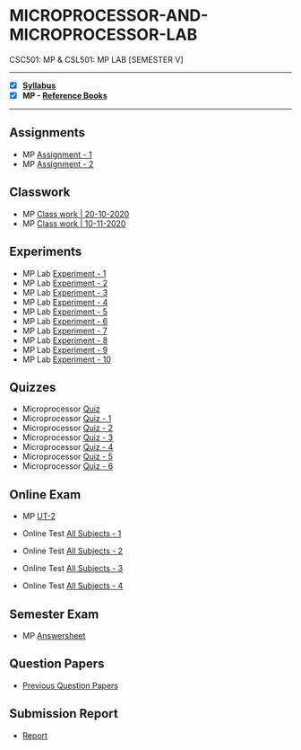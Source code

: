 # MICROPROCESSOR-AND-MICROPROCESSOR-LAB
 CSC501: MP & CSL501: MP LAB [SEMESTER V]

---

 - [X] **[Syllabus](https://github.com/Amey-Thakur/MICROPROCESSOR-AND-MICROPROCESSOR-LAB/blob/main/Syllabus/TE%20BE%20Comp%20Engg%20CBCGS%20Syllabus.pdf)**
 - [x] **MP - [Reference Books](https://github.com/Amey-Thakur/MICROPROCESSOR-AND-MICROPROCESSOR-LAB/tree/main/Reference%20Books)**

---

## Assignments

  - MP [Assignment - 1](https://github.com/Amey-Thakur/MICROPROCESSOR-AND-MICROPROCESSOR-LAB/blob/main/Assignments/Amey_B-50_MP_Assignment-1.pdf)
  - MP [Assignment - 2](https://github.com/Amey-Thakur/MICROPROCESSOR-AND-MICROPROCESSOR-LAB/blob/main/Assignments/Amey_B-50_MP_Assignment-2.pdf)

## Classwork

  - MP [Class work | 20-10-2020](https://github.com/Amey-Thakur/MICROPROCESSOR-AND-MICROPROCESSOR-LAB/blob/main/Classwork/Amey_B-50_MP_Lab_Classwork%20-%201.pdf)
  - MP [Class work | 10-11-2020](https://github.com/Amey-Thakur/MICROPROCESSOR-AND-MICROPROCESSOR-LAB/blob/main/Classwork/Amey_B-50_MP_Lab_Classwork%20-%202.pdf)

## Experiments

  - MP Lab [Experiment - 1](https://github.com/Amey-Thakur/MICROPROCESSOR-AND-MICROPROCESSOR-LAB/blob/main/Experiments/Amey_B-50_MP_Experiment-1.pdf)
  - MP Lab [Experiment - 2](https://github.com/Amey-Thakur/MICROPROCESSOR-AND-MICROPROCESSOR-LAB/blob/main/Experiments/Amey_B-50_MP_Experiment-2.pdf)
  - MP Lab [Experiment - 3](https://github.com/Amey-Thakur/MICROPROCESSOR-AND-MICROPROCESSOR-LAB/blob/main/Experiments/Amey_B-50_MP_Experiment-3.pdf)
  - MP Lab [Experiment - 4](https://github.com/Amey-Thakur/MICROPROCESSOR-AND-MICROPROCESSOR-LAB/blob/main/Experiments/Amey_B-50_MP_Experiment-4.pdf)
  - MP Lab [Experiment - 5](https://github.com/Amey-Thakur/MICROPROCESSOR-AND-MICROPROCESSOR-LAB/blob/main/Experiments/Amey_B-50_MP_Experiment-5.pdf)
  - MP Lab [Experiment - 6](https://github.com/Amey-Thakur/MICROPROCESSOR-AND-MICROPROCESSOR-LAB/blob/main/Experiments/Amey_B-50_MP_Experiment-6.pdf)
  - MP Lab [Experiment - 7](https://github.com/Amey-Thakur/MICROPROCESSOR-AND-MICROPROCESSOR-LAB/blob/main/Experiments/Amey_B-50_MP_Experiment-7.pdf)
  - MP Lab [Experiment - 8](https://github.com/Amey-Thakur/MICROPROCESSOR-AND-MICROPROCESSOR-LAB/blob/main/Experiments/Amey_B-50_MP_Experiment-8.pdf)
  - MP Lab [Experiment - 9](https://github.com/Amey-Thakur/MICROPROCESSOR-AND-MICROPROCESSOR-LAB/blob/main/Experiments/Amey_B-50_MP_Experiment-9.pdf)
  - MP Lab [Experiment - 10](https://github.com/Amey-Thakur/MICROPROCESSOR-AND-MICROPROCESSOR-LAB/blob/main/Experiments/Amey_B-50_MP_Experiment-10.pdf)

## Quizzes

  - Microprocessor [Quiz](https://github.com/Amey-Thakur/MICROPROCESSOR-AND-MICROPROCESSOR-LAB/blob/main/Quizzes/Quiz%20Microprocessor.pdf)
  - Microprocessor [Quiz - 1](https://github.com/Amey-Thakur/MICROPROCESSOR-AND-MICROPROCESSOR-LAB/blob/main/Quizzes/Quiz%20Microprocessor%20-%201.pdf)
  - Microprocessor [Quiz - 2](https://github.com/Amey-Thakur/MICROPROCESSOR-AND-MICROPROCESSOR-LAB/blob/main/Quizzes/Quiz%20Microprocessor%20-%202.pdf)
  - Microprocessor [Quiz - 3](https://github.com/Amey-Thakur/MICROPROCESSOR-AND-MICROPROCESSOR-LAB/blob/main/Quizzes/Quiz%20Microprocessor%20-%203.pdf)
  - Microprocessor [Quiz - 4](https://github.com/Amey-Thakur/MICROPROCESSOR-AND-MICROPROCESSOR-LAB/blob/main/Quizzes/Quiz%20Microprocessor%20-%204.pdf)
  - Microprocessor [Quiz - 5](https://github.com/Amey-Thakur/MICROPROCESSOR-AND-MICROPROCESSOR-LAB/blob/main/Quizzes/Quiz%20Microprocessor%20-%205.pdf)
  - Microprocessor [Quiz - 6](https://github.com/Amey-Thakur/MICROPROCESSOR-AND-MICROPROCESSOR-LAB/blob/main/Quizzes/Quiz%20Microprocessor%20-%206.pdf)

## Online Exam

 - MP [UT-2](https://github.com/Amey-Thakur/MICROPROCESSOR-AND-MICROPROCESSOR-LAB/blob/main/Online%20Exam/MP%20UT-2.png)

 - Online Test [All Subjects - 1](https://github.com/Amey-Thakur/MICROPROCESSOR-AND-MICROPROCESSOR-LAB/blob/main/Online%20Exam/TE_B_Online_Test(All%20Subject)-1.pdf)
 - Online Test [All Subjects - 2](https://github.com/Amey-Thakur/MICROPROCESSOR-AND-MICROPROCESSOR-LAB/blob/main/Online%20Exam/TE_B_Online_Test(All%20Subject)-2.pdf)
 - Online Test [All Subjects - 3](https://github.com/Amey-Thakur/MICROPROCESSOR-AND-MICROPROCESSOR-LAB/blob/main/Online%20Exam/TE_B_Online_Test(All%20Subject)-3.pdf)
 - Online Test [All Subjects - 4](https://github.com/Amey-Thakur/MICROPROCESSOR-AND-MICROPROCESSOR-LAB/blob/main/Online%20Exam/TE_B_Online_Test(All%20Subject)-4.pdf)

## Semester Exam

 - MP [Answersheet](https://github.com/Amey-Thakur/MICROPROCESSOR-AND-MICROPROCESSOR-LAB/blob/main/Semester%20Exam/51112146_MP_Q.2%26Q.3.pdf)

## Question Papers

 - [Previous Question Papers](https://github.com/Amey-Thakur/MICROPROCESSOR-AND-MICROPROCESSOR-LAB/tree/main/Question%20Papers)

## Submission Report

  - [Report](https://github.com/Amey-Thakur/MICROPROCESSOR-AND-MICROPROCESSOR-LAB/blob/main/Submission%20Report/Amey_B-50_MP_Submission_Report.pdf)
